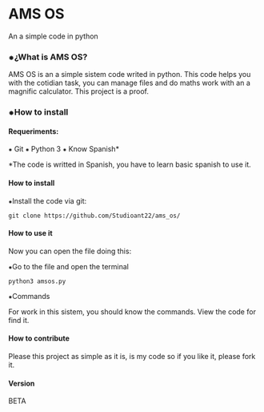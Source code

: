 # AMS OS
An a simple code in python 

### ⁕¿What is AMS OS?

AMS OS is an a simple sistem code writed in python. This code helps you with the cotidian task, you can manage files and do maths work with an a magnific calculator. This project is a proof.

### ⁕How to install

#### Requeriments:

⁕ Git 
⁕ Python 3
⁕ Know Spanish*

*The code is writted in Spanish, you have to learn basic spanish to use it.

#### How to install

⁕Install the code via git:
```
git clone https://github.com/Studioant22/ams_os/
```

#### How to use it 

Now you can open the file doing this:

⁕Go to the file and open the terminal

```
python3 amsos.py 
```

⁕Commands

For work in this sistem, you should know the commands. View the code for find it.

#### How to contribute

Please this project as simple as it is, is my code so if you like it, please fork it.

#### Version

BETA 


